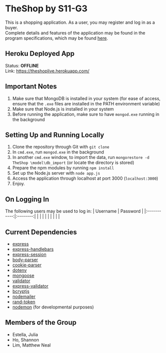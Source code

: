 # TheShop by S11-G3
This is a shopping application. As a user, you may register and log in as a buyer.  
Complete details and features of the application may be found in the program specifications, which may be found [here](https://github.com/ccapdev1920T2/s11g3/blob/master/%5BREVISED%5D%20Group3%20S11%20MP%20Specifications.pdf.pdf).

## Heroku Deployed App
Status: **OFFLINE**  
Link: https://theshoplive.herokuapp.com/

## Important Notes
1. Make sure that MongoDB is installed in your system (for ease of access, ensure that the `.exe` files are installed in the PATH environment variable)
2. Make sure that Node.js is installed in your system
3. Before running the application, make sure to have `mongod.exe` running in the background

## Setting Up and Running Locally
1. Clone the repository through Git with `git clone`
2. In `cmd.exe`, run `mongod.exe` in the background
3. In another `cmd.exe` window, to import the data, run `mongorestore -d TheShop \model\db_import` (or locate the directory is stored)
4. Prepare the npm modules by running `npm install`
5. Set up the Node.js server with `node app.js`
6. Access the application through localhost at port 3000 (`localhost:3000`)
7. Enjoy.

## On Logging In
The following users may be used to log in:
| Username | Password |
|:-----------:|:--------:|
|  |  |
|  |  |
|  |  |

## Current Dependencies
- [express](https://www.npmjs.com/package/express)
- [express-handlebars](https://www.npmjs.com/package/express-handlebars)
- [express-session](https://www.npmjs.com/package/express-session)
- [body-parser](https://www.npmjs.com/package/body-parser)
- [cookie-parser](https://www.npmjs.com/package/cookie-parser)
- [dotenv](https://www.npmjs.com/package/dotenv)
- [mongoose](https://www.npmjs.com/package/mongoose)
- [validator](https://www.npmjs.com/package/validator)
- [express-validator](https://www.npmjs.com/package/express-validator)
- [bcryptjs](https://www.npmjs.com/package/bcrypt)
- [nodemailer](https://www.npmjs.com/package/nodemailer)
- [rand-token](https://www.npmjs.com/package/rand-token)
- [nodemon](https://www.npmjs.com/package/nodemon) (for developmental purposes)

## Members of the Group
- Estella, Julia
- Ho, Shannon
- Lim, Matthew Neal
